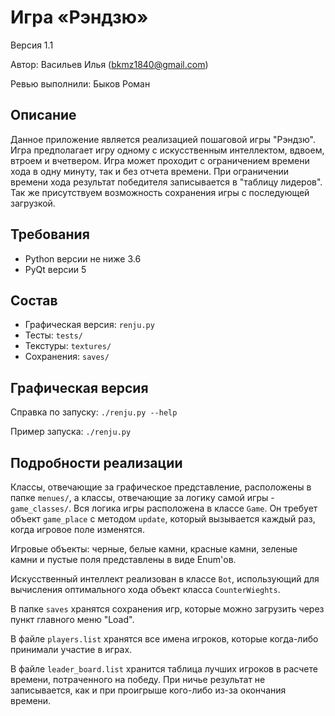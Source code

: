 # Игра «Рэндзю»
Версия 1.1

Автор: Васильев Илья (bkmz1840@gmail.com)

Ревью выполнили: Быков Роман


## Описание
Данное приложение является реализацией пошаговой игры "Рэндзю". 
Игра предполагает игру одному с искусственным интеллектом, вдвоем, втроем и вчетвером.
Игра может проходит с ограничением времени хода в одну минуту, так и без отчета времени.
При ограничении времени хода результат победителя записывается в "таблицу лидеров".
Так же присутствуем возможность сохранения игры с последующей загрузкой.


## Требования
* Python версии не ниже 3.6
* PyQt версии 5 


## Состав
* Графическая версия: `renju.py`
* Тесты: `tests/`
* Текстуры: `textures/`
* Сохранения: `saves/`


## Графическая версия
Справка по запуску: `./renju.py --help`

Пример запуска: `./renju.py`


## Подробности реализации
Классы, отвечающие за графическое представление, расположены в папке `menues/`, 
а классы, отвечающие за логику самой игры - `game_classes/`.
Вся логика игры расположена в классе `Game`. Он требует объект `game_place` с методом `update`, 
который вызывается каждый раз, когда игровое поле изменятся.

Игровые объекты: черные, белые камни, красные камни, зеленые камни и пустые поля представлены в виде Enum'ов.

Искусственный интеллект реализован в классе `Bot`, использующий для вычисления оптимального хода объект класса 
`CounterWieghts`.

В папке `saves` хранятся сохранения игр, которые можно загрузить через пункт главного меню "Load".

В файле `players.list` хранятся все имена игроков, которые когда-либо принимали участие в играх.

В файле `leader_board.list` хранится таблица лучших игроков в расчете времени, потраченного на победу.
При ничье результат не записывается, как и при проигрыше кого-либо из-за окончания времени.
